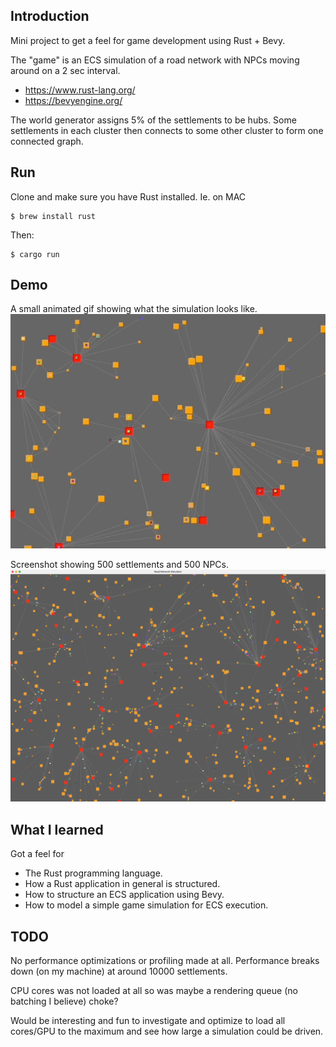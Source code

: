 ## Introduction
Mini project to get a feel for game development using Rust + Bevy.

The "game" is an ECS simulation of a road network with NPCs moving around on a 2 sec interval.

- https://www.rust-lang.org/
- https://bevyengine.org/

The world generator assigns 5% of the settlements to be hubs. Some settlements in each cluster
then connects to some other cluster to form one connected graph.

## Run
Clone and make sure you have Rust installed. Ie. on MAC

    $ brew install rust

Then:

    $ cargo run

## Demo
A small animated gif showing what the simulation looks like.
![Screenshot](media/animation.gif)

Screenshot showing 500 settlements and 500 NPCs.
![Screenshot](media/screenshot1.png)

## What I learned
Got a feel for 

- The Rust programming language.
- How a Rust application in general is structured.
- How to structure an ECS application using Bevy.
- How to model a simple game simulation for ECS execution.

## TODO
No performance optimizations or profiling made at all. Performance breaks down (on my machine) at around 10000 settlements.

CPU cores was not loaded at all so was maybe a rendering queue (no batching I believe) choke?

Would be interesting and fun to investigate and optimize to load all cores/GPU to the maximum and see how large a
simulation could be driven.
